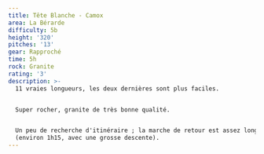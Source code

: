 ```yaml
---
title: Tête Blanche - Camox
area: La Bérarde
difficulty: 5b
height: '320'
pitches: '13'
gear: Rapproché
time: 5h
rock: Granite
rating: '3'
description: >-
  11 vraies longueurs, les deux dernières sont plus faciles. 


  Super rocher, granite de très bonne qualité. 


  Un peu de recherche d'itinéraire ; la marche de retour est assez longue
  (environ 1h15, avec une grosse descente).
---
```


